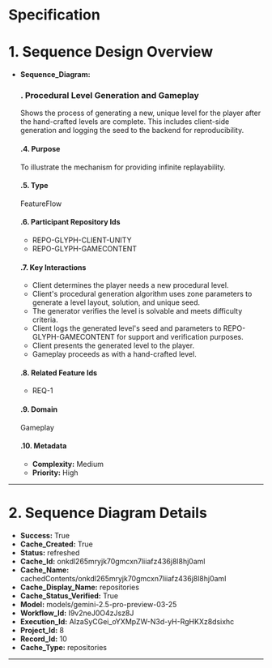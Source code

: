 # Specification

# 1. Sequence Design Overview

- **Sequence_Diagram:**
  ### . Procedural Level Generation and Gameplay
  Shows the process of generating a new, unique level for the player after the hand-crafted levels are complete. This includes client-side generation and logging the seed to the backend for reproducibility.

  #### .4. Purpose
  To illustrate the mechanism for providing infinite replayability.

  #### .5. Type
  FeatureFlow

  #### .6. Participant Repository Ids
  
  - REPO-GLYPH-CLIENT-UNITY
  - REPO-GLYPH-GAMECONTENT
  
  #### .7. Key Interactions
  
  - Client determines the player needs a new procedural level.
  - Client's procedural generation algorithm uses zone parameters to generate a level layout, solution, and unique seed.
  - The generator verifies the level is solvable and meets difficulty criteria.
  - Client logs the generated level's seed and parameters to REPO-GLYPH-GAMECONTENT for support and verification purposes.
  - Client presents the generated level to the player.
  - Gameplay proceeds as with a hand-crafted level.
  
  #### .8. Related Feature Ids
  
  - REQ-1
  
  #### .9. Domain
  Gameplay

  #### .10. Metadata
  
  - **Complexity:** Medium
  - **Priority:** High
  


---

# 2. Sequence Diagram Details

- **Success:** True
- **Cache_Created:** True
- **Status:** refreshed
- **Cache_Id:** onkdl265mryjk70gmcxn7liiafz436j8l8hj0aml
- **Cache_Name:** cachedContents/onkdl265mryjk70gmcxn7liiafz436j8l8hj0aml
- **Cache_Display_Name:** repositories
- **Cache_Status_Verified:** True
- **Model:** models/gemini-2.5-pro-preview-03-25
- **Workflow_Id:** I9v2neJ0O4zJsz8J
- **Execution_Id:** AIzaSyCGei_oYXMpZW-N3d-yH-RgHKXz8dsixhc
- **Project_Id:** 8
- **Record_Id:** 10
- **Cache_Type:** repositories


---


